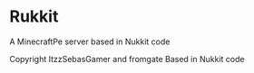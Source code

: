 # Rukkit
A MinecraftPe server based in Nukkit code


Copyright ItzzSebasGamer and fromgate
Based in Nukkit code
